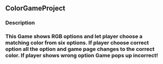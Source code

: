 ## ColorGameProject
### Description
### This Game shows RGB options and let player choose a matching color from six options. If player choose correct option all the option and game page changes to the correct color. If player shows wrong option Game pops up incorrect!

